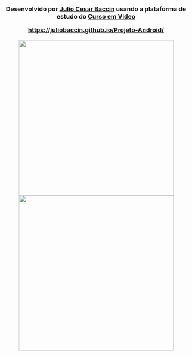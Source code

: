 <h3 align="center"
Projeto-Android - Site Responsivo
</h3>

<p align="center"> 
  Desenvolvido por <a target="_blank" rel="external" href="https://github.com/juliobaccin/"><strong>Julio Cesar Baccin</strong></a> usando a plataforma de estudo do <a target="_blank" rel="external" href="https://www.cursoemvideo.com/"><strong>Curso em Video</strong></a>
 <p>

https://juliobaccin.github.io/Projeto-Android/


<img width="415" height="415" src="https://github.com/juliobaccin/projeto-android/blob/main/Site%20Android.gif"><img align="rigth" width="415" height="415" src="https://user-images.githubusercontent.com/101740786/159775856-0a774a67-a233-4ba2-b801-e16556ee3784.png">

